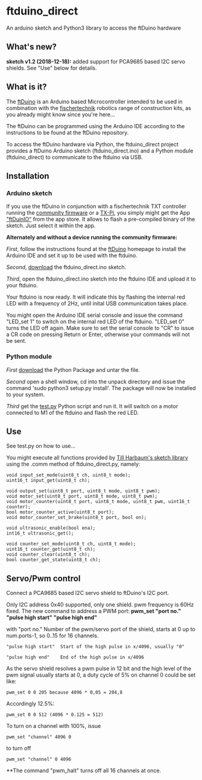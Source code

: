 # ftduino_direct
An arduino sketch and Python3 library to access the ftDuino hardware

## What's new?

**sketch v1.2 (2018-12-18):** added support for PCA9685 based I2C servo shields. See "Use" below for details.

## What is it?
The [ftDuino](https://ftduino.de) is an Arduino based Microcontroller intended to be used in combination with the [fischertechnik](http://www.fischertechnik.de/) robotics range of construction kits, as you already might know since you're here...

The ftDuino can be programmed using the Arduino IDE according to the instructions to be found at the ftDuino repository.

To access the ftDuino hardware via Python, the ftduino_direct project provides a ftDuino Arduino sketch (ftduino_direct.ino) and a Python module (ftduino_direct) to communicate to the ftduino via USB.

## Installation
### Arduino sketch

If you use the ftDuino in conjunction with a fischertechnik TXT controller running the [community firmware](https://cfw.ftcommunity.de/) or a [TX-Pi](https://github.com/harbaum/tx-pi), you simply might get the App ["ftDuinIO"](https://github.com/PeterDHabermehl/ftDuinIO) from the app store. It allows to flash a pre-compiled binary of the sketch. Just select it within the app.

**Alternately and without a device running the community firmware:**

*First*, follow the instructions found at the [ftDuino](https://ftduino.de) homepage to install the Arduino IDE and set it up to be used with the ftduino.

*Second*, [download](https://github.com/PeterDHabermehl/ftduino_direct/raw/master/ftduino_direct/ftduino_direct.ino) the ftduino_direct.ino sketch.

*Third*, open the ftduino_direct.ino sketch into the ftduino IDE and upload it to your ftduino.

Your ftduino is now ready. It will indicate this by flashing the internal red LED with a frequency of 2Hz, until inital USB communication takes place.

You might open the Arduino IDE serial console and issue the command "LED_set 1" to switch on the internal red LED of the ftduino. "LED_set 0" turns the LED off again. Make sure to set the serial console to "CR" to issue a CR code on pressing Return or Enter, otherwise your commands will not be sent.

### Python module
*First* [download](https://github.com/PeterDHabermehl/ftduino_direct/raw/master/ftduino_direct-1.0.8.tar.gz) the Python Package and untar the file.

*Second* open a shell window, cd into the unpack directory and issue the command 'sudo python3 setup.py install'. The package will now be installed to your system.

*Third* get the [test.py](https://github.com/PeterDHabermehl/ftduino_direct/raw/master/python/test.py) Python script and run it. It will  switch on a motor connected to M1 of the ftduino and flash the red LED.

## Use

See test.py on how to use...

You might execute all functions provided by [Till Harbaum's sketch library](https://github.com/harbaum/ftduino/tree/master/ftduino/libraries/Ftduino) using the .comm method of ftduino_direct.py, namely:
    
    void input_set_mode(uint8_t ch, uint8_t mode);
    uint16_t input_get(uint8_t ch);

    void output_set(uint8_t port, uint8_t mode, uint8_t pwm);
    void motor_set(uint8_t port, uint8_t mode, uint8_t pwm);
    void motor_counter(uint8_t port, uint8_t mode, uint8_t pwm, uint16_t counter);
    bool motor_counter_active(uint8_t port);
    void motor_counter_set_brake(uint8_t port, bool on);

    void ultrasonic_enable(bool ena);
    int16_t ultrasonic_get();

    void counter_set_mode(uint8_t ch, uint8_t mode);
    uint16_t counter_get(uint8_t ch);
    void counter_clear(uint8_t ch);
    bool counter_get_state(uint8_t ch);

## Servo/Pwm control
Connect a PCA9685 based I2C servo shield to ftDuino's I2C port.

Only I2C address 0x40 supported, only one shield. pwm frequency is 60Hz fixed. 
The new command to address a PWM port: **pwm_set "port no." "pulse high start" "pulse high end"**


with
    "port no."     Number of the pwm/servo port of the shield, starts at 0 up to num.ports-1, so 0..15 for 16 channels.

    "pulse high start"  Start of the high pulse in x/4096, usually "0"
        
    "pulse high end"    End of the high pulse in x/4096
        

As the servo shield resolves a pwm pulse in 12 bit and the high level of the pwm signal usually starts at 0, a duty cycle of 5% on channel 0 could be set like:
    
    pwm_set 0 0 205 because 4096 * 0,05 = 204,8

Accordingly 12.5%:

    pwm_set 0 0 512 (4096 * 0.125 = 512)

To turn on a channel with 100%, issue
    
    pwm_set "channel" 4096 0

to turn off

    pwm_set "channel" 0 4096
    
**The command "pwm_halt" turns off all 16 channels at once.
